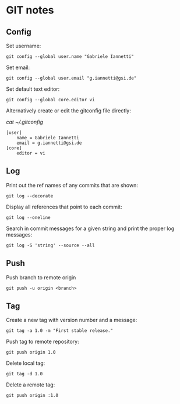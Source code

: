 # GIT notes

## Config

Set username:

```
git config --global user.name "Gabriele Iannetti"
```

Set email:

```
git config --global user.email "g.iannetti@gsi.de"
```

Set default text editor:

```
git config --global core.editor vi
```

Alternatively create or edit the gitconfig file directly:

_cat ~/.gitconfig_


```
[user]
	name = Gabriele Iannetti
	email = g.iannetti@gsi.de
[core]
	editor = vi

```

## Log

Print out the ref names of any commits that are shown:

```
git log --decorate
```

Display all references that point to each commit:

```
git log --oneline
```

Search in commit messages for a given string and print the proper log messages:

```
git log -S 'string' --source --all
```

## Push

Push branch to remote origin
```
git push -u origin <branch>
```

## Tag

Create a new tag with version number and a message:
```
git tag -a 1.0 -m "First stable release."
```

Push tag to remote repository:
```
git push origin 1.0
```

Delete local tag:
```
git tag -d 1.0
```

Delete a remote tag:
```
git push origin :1.0
```

